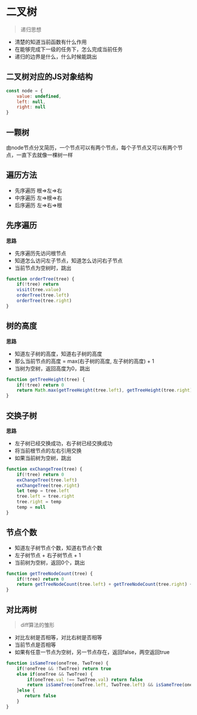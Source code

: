 # 二叉树

> 递归思想
- 清楚的知道当前函数有什么作用
- 在能够完成下一级的任务下，怎么完成当前任务
- 递归的边界是什么，什么时候能跳出


## 二叉树对应的JS对象结构
```javascript
const node = {
    value: undefined,
    left: null,
    right: null
}
```

## 一颗树
由node节点分叉简历，一个节点可以有两个节点，每个子节点又可以有两个节点，一直下去就像一棵树一样

## 遍历方法
- 先序遍历 根=>左=>右
- 中序遍历 左=>根=>右
- 后序遍历 左=>右=>根

## 先序遍历
**思路**
- 先序遍历先访问根节点
- 知道怎么访问左子节点，知道怎么访问右子节点
- 当前节点为空树时，跳出
```javascript
function orderTree(tree) {
    if(!tree) return
    visit(tree.value)
    orderTree(tree.left)
    orderTree(tree.right)
}
```

## 树的高度
**思路**
- 知道左子树的高度，知道右子树的高度
- 那么当前节点的高度 = max(右子树的高度, 左子树的高度) + 1
- 当树为空树，返回高度为0，跳出

```javascript
function getTreeHeight(tree) {
    if(!tree) return 0
    return Math.max(getTreeHeight(tree.left), getTreeHeight(tree.right)) + 1
}
```


## 交换子树
**思路**
- 左子树已经交换成功，右子树已经交换成功
- 将当前根节点的左右引用交换
- 如果当前树为空树，跳出
```javascript
function exChangeTree(tree) {
    if(!tree) return 0
    exChangeTree(tree.left)
    exChangeTree(tree.right)
    let temp = tree.left
    tree.left = tree.right
    tree.right = temp
    temp = null
}
```

## 节点个数
- 知道左子树节点个数，知道右节点个数
- 左子树节点  + 右子树节点 + 1
- 当前树为空树，返回0个，跳出
```javascript
function getTreeNodeCount(tree) {
    if(!tree) return 0
    return getTreeNodeCount(tree.left) + getTreeNodeCount(tree.right) + 1
}
```
## 对比两树
> diff算法的雏形
- 对比左树是否相等，对比右树是否相等
- 当前节点是否相等
- 如果有任意一节点为空树，另一节点存在，返回false，两空返回true
```javascript
function isSameTree(oneTree, TwoTree) {
    if(!oneTree && !TwoTree) return true
    else if(oneTree && TwoTree) {
        if(oneTree.val !== TwoTree.val) return false
        return isSameTree(oneTree.left, TwoTree.left) && isSameTree(oneTree.right, TwoTree.right)
    }else {
       return false
    }
}
```